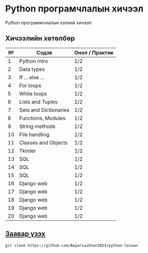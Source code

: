 # Python програмчлалын хичээл

Python программчлалын хэлний хичээл

## Хичээлийн хөтөлбөр

| №   | Cэдэв              | Онол / Практик |
| --- | ------------------------- | ------- |
| 1   | Python intro              | 1/2     |
| 2   | Data types                | 1/2     |
| 3   | If ... else ...           | 1/2     |
| 4   | For loops                 | 1/2     |
| 5   | While loops               | 1/2     |
| 6   | Lists and Tuples          | 1/2     |
| 7   | Sets and Dictionaries     | 1/2     |
| 8   | Functions, Modules        | 1/2     |
| 9  | String methods          | 1/2     |
| 10 | File handling          | 1/2     |
| 11 | Classes and Objects      | 1/2     |
| 12 | Tkinter                   | 1/2     |
| 13| SQL                       | 1/2     |
| 14 | SQL                       | 1/2     |
| 15 | SQL                       | 1/2     |
| 16 | Django web                | 1/2     |
| 17 | Django web                | 1/2     |
| 18 | Django web                | 1/2     |
| 19 | Django web                | 1/2     |
| 20| Django web                | 1/2     |

## [Заавар үзэх](https://github.com/Bayarsaikhan3033/python-lesson/blob/master/%D0%B7%D0%B0%D0%B0%D0%B2%D0%B0%D1%80.md)

`git clone https://github.com/Bayarsaikhan3033/python-lesson`
